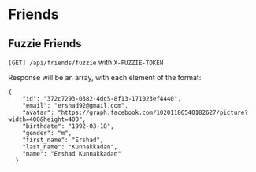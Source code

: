 Friends
=======

Fuzzie Friends
--------------

`[GET] /api/friends/fuzzie`  with `X-FUZZIE-TOKEN`

Response will be an array, with each element of the format: 

```
{
    "id": "372c7293-0382-4dc5-8f13-171023ef4440",
    "email": "ershad92@gmail.com",
    "avatar": "https://graph.facebook.com/10201186540182627/picture?width=400&height=400",
    "birthdate": "1992-03-18",
    "gender": "m",
    "first_name": "Ershad",
    "last_name": "Kunnakkadan",
    "name": "Ershad Kunnakkadan"
  }
```
